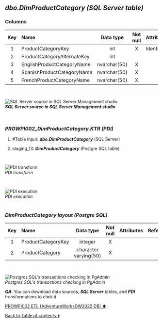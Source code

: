 ## **_dbo.DimProductCategory (SQL Server table)_**  

### Columns  

| Key	| Name                        | Data type    | Not null | Attributes | References            | Description         |
| :-: | :-------------------------- | :----------: | :------: | :--------- | :-------------------- | :------------------ |
| 1   | ProductCategoryKey          | int          | X        | Identity   |                       | PK                  |
| 2   | ProductCategoryAlternateKey | int          |          |            |                       | deprecated          |
| 3   | EnglishProductCategoryName  | nvarchar(50) | X        |            |                       | ProductCategory     |
| 4   | SpanishProductCategoryName  | nvarchar(50) | X        |            |                       | deprecated          |
| 5   | FrenchProductCategoryName   | nvarchar(50) | X        |            |                       | deprecated          |

   <p><br></p>  

![SQL Server source in SQL Server Management studio](https://i.imgur.com/BzXnn1j.png)  
**_SQL Server source in SQL Server Management studio_**  

   <p><br></p>  

### **_PROWPI002\_DimProductCategory.KTR (PDI)_**   
1. #Table input: **_dbo.DimProductCategory_** (SQL Server)  
2. staging_13: **_DimProductCategory_** (Postgre SQL table)
 
   <p><br></p>  

  ![PDI transform](https://i.imgur.com/BYYxdL5.png)  
  _PDI transform_  

  <p><br></p>  

  ![PDI execution](https://i.imgur.com/Dnt3Y9P.png)  
  _PDI execution_ 

### **_<p><br>DimProductCategory layout (Postgre SQL)</p>_**  

| Key	| Name                        | Data type             | Not null | Attributes | References            | Description         |
| :-: | :-------------------------- | :-------------------: | :------: | :--------- | :-------------------- | :------------------ |
| 1   | ProductCategoryKey          | integer               | X        |            |                       | PK                  |
| 2   | ProductCategory             | character varying(50) | X        |            |                       |                     |

   <p><br></p>  
 
  ![Postgres SQL's transactions checking in PgAdmin](https://i.imgur.com/qZCAYXX.png)  
  _Postgres SQL's transactions checking in PgAdmin_  

  **_QA_**: You can download data sources, **_SQL Server_** tables, and **_PDI_** transformations to chek it  

[PROWPI002 ETL (AdventureWorksDW2022 DB) :arrow_up:](prowpi002_etl_adventureworksdw2022_db.md)  

[Back to Table of contents :arrow_double_up:](../README.md)